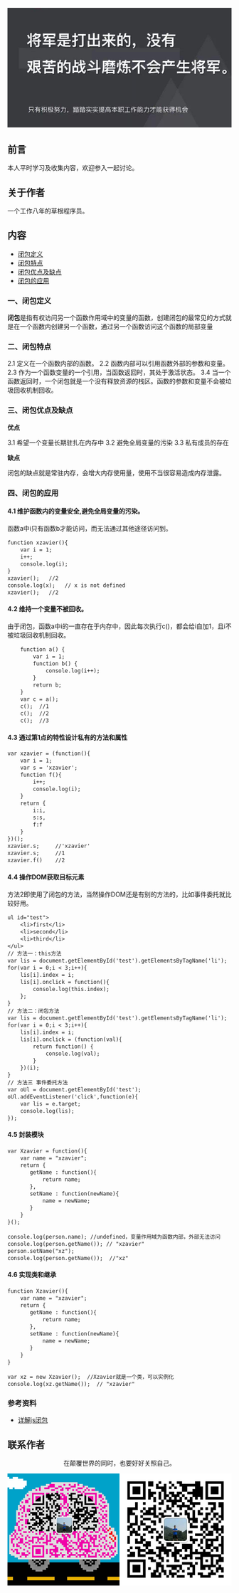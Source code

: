 ![image](../img/timg.jpg)
<br>

## 前言

本人平时学习及收集内容，欢迎参入一起讨论。

## 关于作者

一个工作八年的草根程序员。

## 内容

- [闭包定义](#一闭包定义)
- [闭包特点](#二闭包特点)
- [闭包优点及缺点](#三闭包优点及缺点)
- [闭包的应用](#四闭包的应用)

### 一、闭包定义

**闭包**是指有权访问另一个函数作用域中的变量的函数，创建闭包的最常见的方式就是在一个函数内创建另一个函数，通过另一个函数访问这个函数的局部变量

### 二、闭包特点

2.1 定义在一个函数内部的函数。
2.2 函数内部可以引用函数外部的参数和变量。
2.3 作为一个函数变量的一个引用，当函数返回时，其处于激活状态。
3.4 当一个函数返回时，一个闭包就是一个没有释放资源的栈区。函数的参数和变量不会被垃圾回收机制回收。

### 三、闭包优点及缺点

**优点**

3.1 希望一个变量长期驻扎在内存中
3.2 避免全局变量的污染
3.3 私有成员的存在

**缺点**

闭包的缺点就是常驻内存，会增大内存使用量，使用不当很容易造成内存泄露。

### 四、闭包的应用

#### 4.1 维护函数内的变量安全,避免全局变量的污染。

函数a中i只有函数b才能访问，而无法通过其他途径访问到。

```
function xzavier(){
    var i = 1;
    i++;
    console.log(i);
}
xzavier();   //2 
console.log(x);   // x is not defined                 
xzavier();   //2
```

#### 4.2 维持一个变量不被回收。

由于闭包，函数a中i的一直存在于内存中，因此每次执行c()，都会给i自加1，且i不被垃圾回收机制回收。

```
    function a() {  
        var i = 1;  
        function b() { 
            console.log(i++); 
        }  
        return b; 
    }
    var c = a(); 
    c();  //1
    c();  //2
    c();  //3
```

#### 4.3 通过第1点的特性设计私有的方法和属性

```
var xzavier = (function(){
    var i = 1;
    var s = 'xzavier';
    function f(){
        i++;
        console.log(i);
    }
    return {
        i:i,
        s:s,             
        f:f
    }
})();
xzavier.s;     //'xzavier'
xzavier.s;     //1
xzavier.f()    //2
```

#### 4.4 操作DOM获取目标元素

方法2即使用了闭包的方法，当然操作DOM还是有别的方法的，比如事件委托就比较好用。

```
ul id="test">
    <li>first</li>
    <li>second</li>
    <li>third</li>
</ul>
// 方法一：this方法
var lis = document.getElementById('test').getElementsByTagName('li');
for(var i = 0;i < 3;i++){
    lis[i].index = i;
    lis[i].onclick = function(){
        console.log(this.index);
    };
} 
// 方法二：闭包方法
var lis = document.getElementById('test').getElementsByTagName('li');
for(var i = 0;i < 3;i++){
    lis[i].index = i;
    lis[i].onclick = (function(val){
        return function() {
            console.log(val);
        }
    })(i);
}
// 方法三 事件委托方法
var oUl = document.getElementById('test');
oUl.addEventListener('click',function(e){
    var lis = e.target;
    console.log(lis); 
});
```
#### 4.5 封装模块

```
var Xzavier = function(){       
    var name = "xzavier";       
    return {    
       getName : function(){    
           return name;    
       },    
       setName : function(newName){    
           name = newName;    
       }    
    }    
}();    

console.log(person.name); //undefined，变量作用域为函数内部，外部无法访问    
console.log(person.getName()); // "xzavier" 
person.setName("xz");    
console.log(person.getName());  //"xz"
```

#### 4.6 实现类和继承

```
function Xzavier(){       
    var name = "xzavier";       
    return {    
       getName : function(){    
           return name;    
       },    
       setName : function(newName){    
           name = newName;    
       }    
    }    
}

var xz = new Xzavier();  //Xzavier就是一个类，可以实例化
console.log(xz.getName());  // "xzavier"  

```

### 参考资料

- [详解js闭包](https://segmentfault.com/a/1190000006855822)

## 联系作者

<div align="center">
    <p>
        在颠覆世界的同时，也要好好关照自己。
    </p>
    <img src="../img/contact.png" />
</div>
